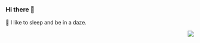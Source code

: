 ### Hi there 👋

🌱 I like to sleep and be in a daze.

<img align="right" src="https://github-readme-stats.vercel.app/api?username=tang-yue&show_icons=true&icon_color=0366d6&text_color=24292e&bg_color=ffffff&hide_title=true" />

<!--
**tang-yue/tang-yue** is a ✨ _special_ ✨ repository because its `README.md` (this file) appears on your GitHub profile.

Here are some ideas to get you started:

- 🔭 I’m currently working on ...
- 🌱 I’m currently learning ...
- 👯 I’m looking to collaborate on ...
- 🤔 I’m looking for help with ...
- 💬 Ask me about ...
- 📫 How to reach me: ...
- 😄 Pronouns: ...
- ⚡ Fun fact: ...
-->
